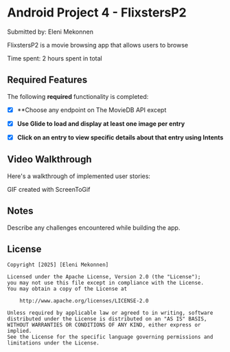 # Android Project 4 - FlixstersP2

Submitted by: Eleni Mekonnen

FlixstersP2 is a movie browsing app that allows users to browse 

Time spent: 2 hours spent in total

## Required Features

The following **required** functionality is completed:

- [X] **Choose any endpoint on The MovieDB API except 
- [X] **Use Glide to load and display at least one image per entry**
- [X] **Click on an entry to view specific details about that entry using Intents**


## Video Walkthrough

Here's a walkthrough of implemented user stories:



<!-- Replace this with whatever GIF tool you used! -->
GIF created with ScreenToGif

## Notes

Describe any challenges encountered while building the app.

## License

    Copyright [2025] [Eleni Mekonnen]

    Licensed under the Apache License, Version 2.0 (the "License");
    you may not use this file except in compliance with the License.
    You may obtain a copy of the License at

        http://www.apache.org/licenses/LICENSE-2.0

    Unless required by applicable law or agreed to in writing, software
    distributed under the License is distributed on an "AS IS" BASIS,
    WITHOUT WARRANTIES OR CONDITIONS OF ANY KIND, either express or implied.
    See the License for the specific language governing permissions and
    limitations under the License.
